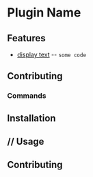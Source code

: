 Plugin Name
=============

Features
-------

* [display text](URL) -- `some code`


Contributing
------------


### Commands


Installation
-----------

//
Usage
-----


Contributing
------------
